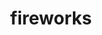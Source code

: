 ---
layout: smileys&emotion
title: fireworks
emoji: fireworks
permalink: 🎆.html
image: assets/img/3moji/fireworks.png
---